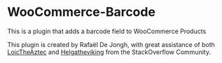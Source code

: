 # WooCommerce-Barcode
This is a plugin that adds a barcode field to WooCommerce Products

This plugin is created by Rafaël De Jongh, with great assistance of both [LoicTheAztec](http://stackoverflow.com/users/3730754/loictheaztec) and [Helgatheviking](http://stackoverflow.com/users/383847/helgatheviking) from the StackOverflow Community.
